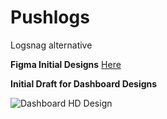 # Pushlogs

Logsnag alternative

**Figma Initial Designs** [Here](https://www.figma.com/design/Q13d6foUiwubGFKUBIshuJ/Untitled?node-id=0%3A1&t=SA47P8FASpFqRv6O-1)

**Initial Draft for Dashboard Designs**


![Dashboard HD Design](https://github.com/yatharth1706/pushlogs/assets/32243289/4db2adf4-d267-4859-a39d-5329c930f7fa)

